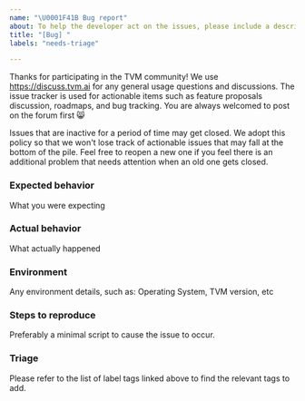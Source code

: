 ```yaml
---
name: "\U0001F41B Bug report"
about: To help the developer act on the issues, please include a description of your environment, preferably a minimum script to reproduce the problem. Find the list of label tags at TBD.
title: "[Bug] "
labels: "needs-triage"

---
```


Thanks for participating in the TVM community! We use https://discuss.tvm.ai for any general usage questions and discussions. The issue tracker is used for actionable items such as feature proposals discussion, roadmaps, and bug tracking.  You are always welcomed to post on the forum first :smile_cat:

Issues that are inactive for a period of time may get closed. We adopt this policy so that we won't lose track of actionable issues that may fall at the bottom of the pile. Feel free to reopen a new one if you feel there is an additional problem that needs attention when an old one gets closed.

### Expected behavior

What you were expecting

### Actual behavior

What actually happened

### Environment

Any environment details, such as: Operating System, TVM version, etc

### Steps to reproduce

Preferably a minimal script to cause the issue to occur.

### Triage

Please refer to the list of label tags linked above to find the relevant tags to add. 
